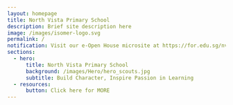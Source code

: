```yaml
---
layout: homepage
title: North Vista Primary School
description: Brief site description here
image: /images/isomer-logo.svg
permalink: /
notification: Visit our e-Open House microsite at https://for.edu.sg/nvtpsoh
sections:
  - hero:
      title: North Vista Primary School
      background: /images/Hero/hero_scouts.jpg
      subtitle: Build Character, Inspire Passion in Learning
  - resources:
      button: Click here for MORE
---
```

